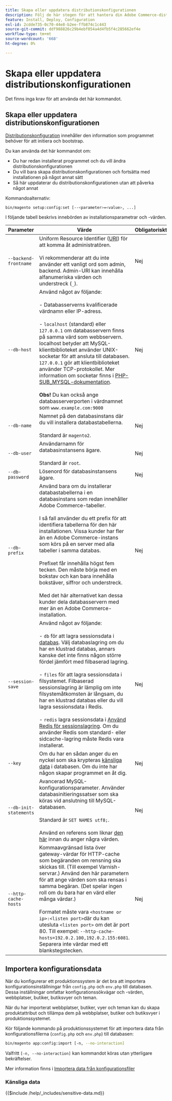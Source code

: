 ```yaml
---
title: Skapa eller uppdatera distributionskonfigurationen
description: Följ de här stegen för att hantera din Adobe Commerce-distributionskonfiguration.
feature: Install, Deploy, Configuration
exl-id: 2cdde735-0c70-44e8-b2ee-ffb874c1c443
source-git-commit: ddf988826c29b4ebf054a4d4fb5f4c285662ef4e
workflow-type: tm+mt
source-wordcount: '668'
ht-degree: 0%

---
```


# Skapa eller uppdatera distributionskonfigurationen

Det finns inga krav för att använda det här kommandot.

## Skapa eller uppdatera distributionskonfigurationen

[Distributionskonfiguration](../../configuration/reference/deployment-files.md) innehåller den information som programmet behöver för att initiera och bootstrap.

Du kan använda det här kommandot om:

* Du har redan installerat programmet och du vill ändra distributionskonfigurationen
* Du vill bara skapa distributionskonfigurationen och fortsätta med installationen på något annat sätt
* Så här uppdaterar du distributionskonfigurationen utan att påverka något annat

Kommandoalternativ:

```bash
bin/magento setup:config:set [--<parameter>=<value>, ...]
```

I följande tabell beskrivs innebörden av installationsparametrar och -värden.

| Parameter | Värde | Obligatoriskt? |
|--- |--- |--- |
| `--backend-frontname` | Uniform Resource Identifier ([URI](https://www.w3.org/Protocols/rfc2616/rfc2616-sec3.html#sec3.2)) för att komma åt administratören.<br><br>Vi rekommenderar att du inte använder ett vanligt ord som admin, backend. Admin-URI kan innehålla alfanumeriska värden och understreck (`_`). | Nej |
| `--db-host` | Använd något av följande:<br><br>- Databasserverns kvalificerade värdnamn eller IP-adress.<br><br>- `localhost` (standard) eller `127.0.0.1` om databasservern finns på samma värd som webbservern. localhost betyder att MySQL-klientbiblioteket använder UNIX-socketar för att ansluta till databasen. `127.0.0.1` gör att klientbiblioteket använder TCP-protokollet. Mer information om socketar finns i [PHP-SUB_MYSQL-dokumentation](https://www.php.net/manual/en/ref.pdo-mysql.php).<br><br>**Obs!** Du kan också ange databasserverporten i värdnamnet som `www.example.com:9000` | Nej |
| `--db-name` | Namnet på den databasinstans där du vill installera databastabellerna.<br><br>Standard är `magento2`. | Nej |
| `--db-user` | Användarnamn för databasinstansens ägare.<br><br>Standard är `root`. | Nej |
| `--db-password` | Lösenord för databasinstansens ägare. | Nej |
| `--db-prefix` | Använd bara om du installerar databastabellerna i en databasinstans som redan innehåller Adobe Commerce-tabeller.<br><br>I så fall använder du ett prefix för att identifiera tabellerna för den här installationen. Vissa kunder har fler än en Adobe Commerce-instans som körs på en server med alla tabeller i samma databas.<br><br>Prefixet får innehålla högst fem tecken. Den måste börja med en bokstav och kan bara innehålla bokstäver, siffror och understreck.<br><br>Med det här alternativet kan dessa kunder dela databasservern med mer än en Adobe Commerce-installation. | Nej |
| `--session-save` | Använd något av följande:<br><br>- `db` för att lagra sessionsdata i [databas](https://developer.adobe.com/commerce/php/development/cache/partial/database-caching/). Välj databaslagring om du har en klustrad databas, annars kanske det inte finns någon större fördel jämfört med filbaserad lagring.<br><br>- `files` för att lagra sessionsdata i filsystemet. Filbaserad sessionslagring är lämplig om inte filsystemåtkomsten är långsam, du har en klustrad databas eller du vill lagra sessionsdata i Redis.<br><br>- `redis` lagra sessionsdata i [Använd Redis för sessionslagring](../../configuration/cache/config-redis.md). Om du använder Redis som standard- eller sidcache-lagring måste Redis vara installerat. | Nej |
| `--key` | Om du har en sådan anger du en nyckel som ska krypteras [känsliga data](#sensitive-data) i databasen. Om du inte har någon skapar programmet en åt dig. | Nej |
| `--db-init-statements` | Avancerad MySQL-konfigurationsparameter. Använder databasinitieringssatser som ska köras vid anslutning till MySQL-databasen.<br><br>Standard är `SET NAMES utf8;`.<br><br>Använd en referens som liknar [den här](https://dev.mysql.com/doc/refman/5.6/en/server-options.html) innan du anger några värden. | Nej |
| `--http-cache-hosts` | Kommaavgränsad lista över gateway-värdar för HTTP-cache som begäranden om rensning ska skickas till. (Till exempel Varnish-servrar.) Använd den här parametern för att ange värden som ska rensas i samma begäran. (Det spelar ingen roll om du bara har en värd eller många värdar.)<br><br>Formatet måste vara `<hostname or ip>:<listen port>`där du kan utesluta `<listen port>` om det är port 80. Till exempel: `--http-cache-hosts=192.0.2.100,192.0.2.155:6081`. Separera inte värdar med ett blankstegstecken. | Nej |

## Importera konfigurationsdata

När du konfigurerar ett produktionssystem är det bra att importera konfigurationsinställningar från `config.php` och `env.php` till databasen.
Dessa inställningar omfattar konfigurationssökvägar och -värden, webbplatser, butiker, butiksvyer och teman.

När du har importerat webbplatser, butiker, vyer och teman kan du skapa produktattribut och tillämpa dem på webbplatser, butiker och butiksvyer i produktionssystemet.

Kör följande kommando på produktionssystemet för att importera data från konfigurationsfilerna (`config.php` och `env.php`) till databasen:

```bash
bin/magento app:config:import [-n, --no-interaction]
```

Valfritt `[-n, --no-interaction]` kan kommandot köras utan ytterligare bekräftelser.

Mer information finns i [Importera data från konfigurationsfiler](../../configuration/cli/import-configuration.md)

### Känsliga data

{{$include /help/_includes/sensitive-data.md}}
